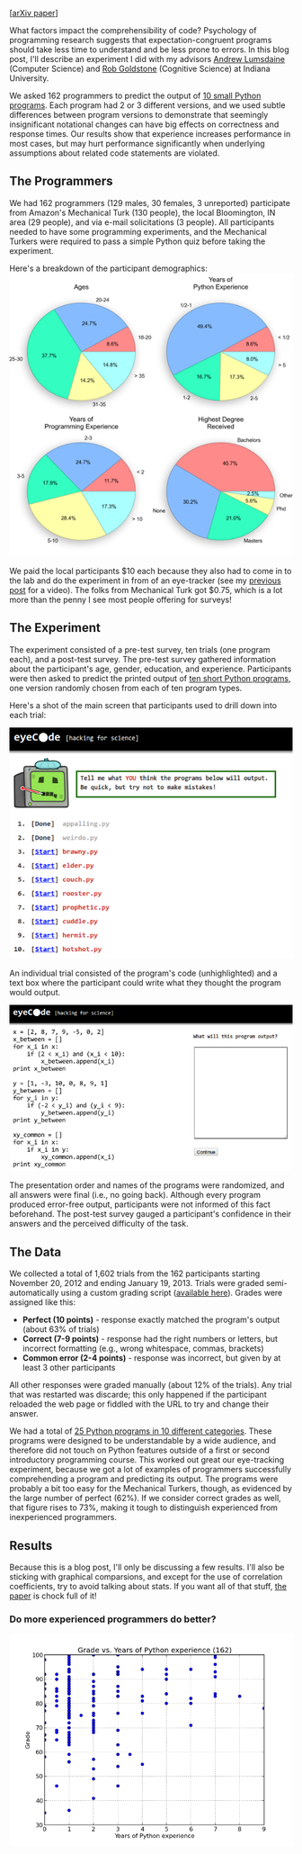 <!-- 
.. title: What Makes Code Hard to Understand?
.. slug: what-makes-code-hard-to-understand
.. date: 2013/04/18 11:10:01
.. tags: 
.. link: 
.. description: 
-->

[[arXiv paper](http://arxiv.org/abs/1304.5257)]

What factors impact the comprehensibility of code? Psychology of programming
research suggests that expectation-congruent programs should take less time to
understand and be less prone to errors.  In this blog post, I'll describe an
experiment I did with my advisors [Andrew Lumsdaine](http://osl.iu.edu/~lums/)
(Computer Science) and [Rob
Goldstone](http://cognitrn.psych.indiana.edu/rgoldsto/) (Cognitive Science) at
Indiana University.

We asked 162 programmers to predict the output of [10 small Python
programs](../pages/eyecode-programs.html).  Each program had 2 or 3 different
versions, and we used subtle differences between program versions to
demonstrate that seemingly insignificant notational changes can have big
effects on correctness and response times. Our results show that experience
increases performance in most cases, but may hurt performance significantly
when underlying assumptions about related code statements are violated.

<!-- TEASER_END -->

## The Programmers

We had 162 programmers (129 males, 30 females, 3 unreported) participate from
Amazon's Mechanical Turk (130 people), the local Bloomington, IN area (29
people), and via e-mail solicitations (3 people). All participants needed to
have some programming experiments, and the Mechanical Turkers were required to
pass a simple Python quiz before taking the experiment.

Here's a breakdown of the participant demographics:
![Demographics](../assets/img/plot-demographics.png)

We paid the local participants $10 each because they also had to come in to the
lab and do the experiment in from of an eye-tracker (see my [previous
post](modeling-how-programmers-read-code.html) for a video). The folks from
Mechanical Turk got $0.75, which is a lot more than the penny I see most people
offering for surveys!

## The Experiment

The experiment consisted of a pre-test survey, ten trials (one program each),
and a post-test survey. The pre-test survey gathered information about the
participant's age, gender, education, and experience. Participants were then
asked to predict the printed output of [ten short Python
programs](../pages/eyecode-programs.html), one version randomly chosen from
each of ten program types.

Here's a shot of the main screen that participants used to drill down into each
trial:

![Main Screen](../assets/img/eyecode_home.png)

An individual trial consisted of the program's code (unhighlighted) and a text
box where the participant could write what they thought the program would
output.

![Main Screen](../assets/img/eyecode_trial.png)

The presentation order and names of the programs were randomized, and all
answers were final (i.e., no going back).  Although every program produced
error-free output, participants were not informed of this fact beforehand. The
post-test survey gauged a participant's confidence in their answers and the
perceived difficulty of the task.

## The Data

We collected a total of 1,602 trials from the 162 participants starting
November 20, 2012 and ending January 19, 2013. Trials were graded
semi-automatically using a custom grading script ([available
here]([https://github.com/synesthesiam/eyecode-tools)). Grades were assigned like this:

* **Perfect (10 points)** - response exactly matched the program's output
  (about 63% of trials)
* **Correct (7-9 points)** - response had the right numbers or letters, but
  incorrect formatting (e.g., wrong whitespace, commas, brackets)
* **Common error (2-4 points)** - response was incorrect, but given by at least
  3 other participants

All other responses were graded manually (about 12% of the trials). Any trial
that was restarted was discarde; this only happened if the participant reloaded
the web page or fiddled with the URL to try and change their answer.

We had a total of [25 Python programs in 10 different
categories](../pages/eyecode-programs.html). These programs were designed to be
understandable by a wide audience, and therefore did not touch on Python
features outside of a first or second introductory programming course. This
worked out great our eye-tracking experiment, because we got a lot of examples
of programmers successfully comprehending a program and predicting its output.
The programs were probably a bit too easy for the Mechanical Turkers, though, as
evidenced by the large number of perfect (62%). If we consider correct grades
as well, that figure rises to 73%, making it tough to distinguish experienced
from inexperienced programmers.

 <!--The programs ranged in size from 3 to 24 lines of code (LOC).  Additional-->
<!--metrics, like [cyclomatic-->
<!--complexity](http://en.wikipedia.org/wiki/Cyclomatic_complexity) and [Halstead-->
<!--volume](http://en.wikipedia.org/wiki/Halstead_complexity_measures), were-->
<!--computed with [PyMetrics](http://sourceforge.net/projects/pymetrics/).-->

## Results

Because this is a blog post, I'll only be discussing a few results. I'll also be
sticking with graphical comparsions, and except for the use of correlation
coefficients, try to avoid talking about stats. If you want all of that stuff,
[the paper](http://arxiv.org/abs/1304.5257) is chock full of it!

### Do more experienced programmers do better?

![Grades versus Python experience](../assets/img/grade_vs_exp-all-python_years.png)
